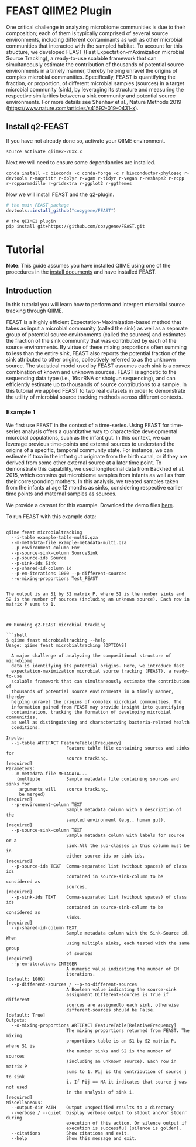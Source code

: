 
# FEAST QIIME2 Plugin


One critical challenge in analyzing microbiome communities is due to their composition; each of them is typically comprised of several source environments, including different contaminants as well as other microbial communities that interacted with the sampled habitat. To account for this structure, we developed FEAST (Fast Expectation-mAximization microbial Source Tracking), a ready-to-use scalable framework that can simultaneously estimate the contribution of thousands of potential source environments in a timely manner, thereby helping unravel the origins of complex microbial communities. Specifically, FEAST is quantifying the fraction, or proportion, of different microbial samples (sources) in a target microbial community (sink), by leveraging its structure and measuring the respective similarities between a sink community and potential source environments. For more details see Shenhav et al., Nature Methods 2019 (https://www.nature.com/articles/s41592-019-0431-x).

## Install q2-FEAST

If you have not already done so, activate your QIIME environment.

```shell
source activate qiime2-20xx.x
```
Next we will need to ensure some dependancies are installed.

```shell
conda install -c bioconda -c conda-forge -c r bioconductor-phyloseq r-devtools r-magrittr r-dplyr r-vgam r-tidyr r-vegan r-reshape2 r-rcpp r-rcpparmadillo r-gridextra r-ggplot2 r-ggthemes   
```

Now we will install FEAST and the q2-plugin.

```R
# the main FEAST package
devtools::install_github("cozygene/FEAST")
```
```shell
# the QIIME2 plugin
pip install git+https://github.com/cozygene/FEAST.git
```

# Tutorial 
**Note**: This guide assumes you have installed QIIME using one of the procedures in the [install documents](https://docs.qiime2.org/2019.7/install/) and have installed FEAST.


## Introduction 

In this tutorial you will learn how to perform and interpert microbial source tracking through QIIME. 



FEAST is a highly efficient Expectation-Maximization-based method that takes as input a microbial community (called the sink) as well as a separate group of potential source environments (called the sources) and estimates the fraction of the sink community that was contributed by each of the source environments. By virtue of these mixing proportions often summing to less than the entire sink, FEAST also reports the potential fraction of the sink attributed to other origins, collectively referred to as the unknown source. The statistical model used by FEAST assumes each sink is a convex combination of known and unknown sources. FEAST is agnostic to the sequencing data type (i.e., 16s rRNA or shotgun sequencing), and can efficiently estimate up to thousands of source contributions to a sample. In this tutorial we applied FEAST to two real datasets in order to demonstrate the utility of microbial source tracking methods across different contexts.  


### Example 1
We first use FEAST in the context of a time-series.  Using FEAST for time-series analysis offers a quantitative way to characterize developmental microbial populations, such as the infant gut. In this context, we can leverage previous time-points and external sources to understand the origins of a specific, temporal community state. For instance, we can estimate if taxa in the infant gut originate from the birth canal, or if they are derived from some other external source at a later time point. To demonstrate this capability, we used longitudinal data from Backhed et al. 2015, which contains gut microbiome samples from infants as well as from their corresponding mothers. In this analysis, we treated samples taken from the infants at age 12 months as sinks, considering respective earlier time points and maternal samples as sources.


We provide a dataset for this example. Download the demo files <a href="https://github.com/cameronmartino/FEAST/tree/FEAST_beta/q2_FEAST/tests/data">here</a>.

To run FEAST with this example data:

```shell

qiime feast microbialtracking 
  --i-table example-table-multi.qza 
  --m-metadata-file example-metadata-multi.qza 
  --p-environment-column Env
  --p-source-sink-column SourceSink 
  --p-source-ids Source
  --p-sink-ids Sink
  --p-shared-id-column id 
  --p-em-iterations 1000 --p-different-sources 
  --o-mixing-proportions Test_FEAST 
```

```

The output is an S1 by S2 matrix P, where S1 is the number sinks and S2 is the number of sources (including an unknown source). Each row in matrix P sums to 1.



## Running q2-FEAST microbial tracking

```shell
$ qiime feast microbialtracking --help
Usage: qiime feast microbialtracking [OPTIONS]

  A major challenge of analyzing the compositional structure of microbiome
  data is identifying its potential origins. Here, we introduce fast
  expectation-maximization microbial source tracking (FEAST), a ready-to-use
  scalable framework that can simultaneously estimate the contribution of
  thousands of potential source environments in a timely manner, thereby
  helping unravel the origins of complex microbial communities. The
  information gained from FEAST may provide insight into quantifying
  contamination, tracking the formation of developing microbial communities,
  as well as distinguishing and characterizing bacteria-related health
  conditions.

Inputs:
  --i-table ARTIFACT FeatureTable[Frequency]
                       Feature table file containing sources and sinks for
                       source tracking.                             [required]
Parameters:
  --m-metadata-file METADATA...
    (multiple          Sample metadata file containing sources and sinks for
     arguments will    source tracking.
     be merged)                                                     [required]
  --p-environment-column TEXT
                       Sample metadata column with a description of the
                       sampled environment (e.g., human gut).       [required]
  --p-source-sink-column TEXT
                       Sample metadata column with labels for source or a
                       sink.All the sub-classes in this column must be in
                       either source-ids or sink-ids.               [required]
  --p-source-ids TEXT  Comma-separated list (without spaces) of class ids
                       contained in source-sink-column to be considered as
                       sources.                                     [required]
  --p-sink-ids TEXT    Comma-separated list (without spaces) of class ids
                       contained in source-sink-column to be considered as
                       sinks.                                       [required]
  --p-shared-id-column TEXT
                       Sample metadata column with the Sink-Source id. When
                       using multiple sinks, each tested with the same group
                       of sources                                   [required]
  --p-em-iterations INTEGER
                       A numeric value indicating the number of EM
                       iterations.                             [default: 1000]
  --p-different-sources / --p-no-different-sources
                       A Boolean value indicating the source-sink
                       assignment.Different-sources is True if different
                       sources are assignedto each sink, otherwise
                       different-sources should be False.      [default: True]
Outputs:
  --o-mixing-proportions ARTIFACT FeatureTable[RelativeFrequency]
                       The mixing proportions returned from FEAST. The mixing
                       proportions table is an S1 by S2 matrix P, where S1 is
                       the number sinks and S2 is the number of sources
                       (including an unknown source). Each row in matrix P
                       sums to 1. Pij is the contribution of source j to sink
                       i. If Pij == NA it indicates that source j was not used
                       in the analysis of sink i.                   [required]
Miscellaneous:
  --output-dir PATH    Output unspecified results to a directory
  --verbose / --quiet  Display verbose output to stdout and/or stderr during
                       execution of this action. Or silence output if
                       execution is successful (silence is golden).
  --citations          Show citations and exit.
  --help               Show this message and exit.
```

